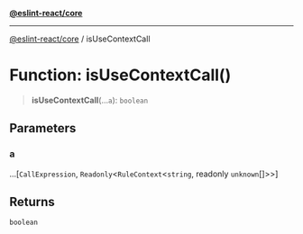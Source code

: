 [**@eslint-react/core**](../README.md)

***

[@eslint-react/core](../README.md) / isUseContextCall

# Function: isUseContextCall()

> **isUseContextCall**(...`a`): `boolean`

## Parameters

### a

...[`CallExpression`, `Readonly`\<`RuleContext`\<`string`, readonly `unknown`[]\>\>]

## Returns

`boolean`
